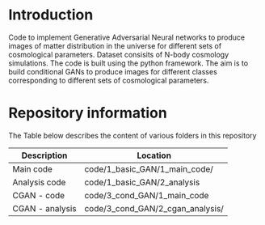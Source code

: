 # Introduction
Code to implement Generative Adversarial Neural networks to produce images of matter distribution in the universe for different sets of cosmological parameters. Dataset consisits of N-body cosmology simulations. The code is built using the python framework.
The aim is to build conditional GANs to produce images for different classes corresponding to different sets of cosmological parameters.



# Repository information
The Table below describes the content of various folders in this repository

| Description | Location |
| --- | ---|
| Main code | code/1_basic_GAN/1_main_code/ |
| Analysis code | code/1_basic_GAN/2_analysis |
| CGAN - code | code/3_cond_GAN/1_main_code |
| CGAN - analysis | code/3_cond_GAN/2_cgan_analysis/ |


